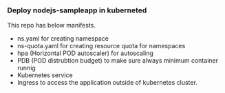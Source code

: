 ### Deploy nodejs-sampleapp in kuberneted
This repo has below manifests.
- ns.yaml for creating namespace
- ns-quota.yaml for creating resource quota for namespaces
- hpa (Horizontal POD autoscaler) for autoscaling
- PDB (POD distrubtion budget) to make sure always minimum container runnig
- Kubernetes service
- Ingress to access the application outside of kubernetes cluster.
